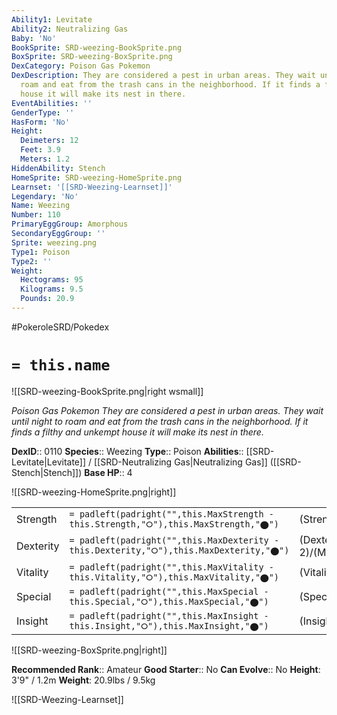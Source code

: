 ```yaml
---
Ability1: Levitate
Ability2: Neutralizing Gas
Baby: 'No'
BookSprite: SRD-weezing-BookSprite.png
BoxSprite: SRD-weezing-BoxSprite.png
DexCategory: Poison Gas Pokemon
DexDescription: They are considered a pest in urban areas. They wait until night to
  roam and eat from the trash cans in the neighborhood. If it finds a filthy and unkempt
  house it will make its nest in there.
EventAbilities: ''
GenderType: ''
HasForm: 'No'
Height:
  Deimeters: 12
  Feet: 3.9
  Meters: 1.2
HiddenAbility: Stench
HomeSprite: SRD-weezing-HomeSprite.png
Learnset: '[[SRD-Weezing-Learnset]]'
Legendary: 'No'
Name: Weezing
Number: 110
PrimaryEggGroup: Amorphous
SecondaryEggGroup: ''
Sprite: weezing.png
Type1: Poison
Type2: ''
Weight:
  Hectograms: 95
  Kilograms: 9.5
  Pounds: 20.9
---
```


#PokeroleSRD/Pokedex

# `= this.name`

![[SRD-weezing-BookSprite.png|right wsmall]]

*Poison Gas Pokemon*
*They are considered a pest in urban areas. They wait until night to roam and eat from the trash cans in the neighborhood. If it finds a filthy and unkempt house it will make its nest in there.*

**DexID**:: 0110
**Species**:: Weezing
**Type**:: Poison
**Abilities**:: [[SRD-Levitate|Levitate]] / [[SRD-Neutralizing Gas|Neutralizing Gas]] ([[SRD-Stench|Stench]])
**Base HP**:: 4

![[SRD-weezing-HomeSprite.png|right]]

|           |                                                                                        |                                          |
| --------- | -------------------------------------------------------------------------------------- | ---------------------------------------- |
| Strength  | `= padleft(padright("",this.MaxStrength - this.Strength,"⭘"),this.MaxStrength,"⬤")`    | (Strength::2)/(MaxStrength::5)   |
| Dexterity | `= padleft(padright("",this.MaxDexterity - this.Dexterity,"⭘"),this.MaxDexterity,"⬤")` | (Dexterity:: 2)/(MaxDexterity::4) |
| Vitality  | `= padleft(padright("",this.MaxVitality - this.Vitality,"⭘"),this.MaxVitality,"⬤")`    | (Vitality::3)/(MaxVitality::7)   |
| Special   | `= padleft(padright("",this.MaxSpecial - this.Special,"⭘"),this.MaxSpecial,"⬤")`       | (Special::2)/(MaxSpecial::5)     |
| Insight   | `= padleft(padright("",this.MaxInsight - this.Insight,"⭘"),this.MaxInsight,"⬤")`       | (Insight::2)/(MaxInsight::5)     |

![[SRD-weezing-BoxSprite.png|right]]

**Recommended Rank**:: Amateur
**Good Starter**:: No
**Can Evolve**:: No
**Height**: 3'9" / 1.2m
**Weight**: 20.9lbs / 9.5kg

![[SRD-Weezing-Learnset]]